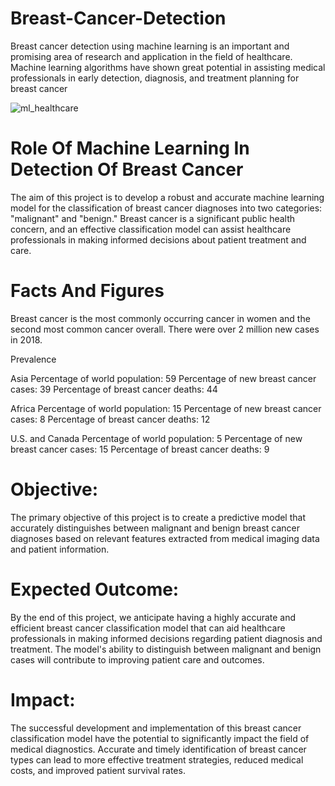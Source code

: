 # Breast-Cancer-Detection
Breast cancer detection using machine learning is an important and promising area of research and application in the field of healthcare. Machine learning algorithms have shown great potential in assisting medical professionals in early detection, diagnosis, and treatment planning for breast cancer

![ml_healthcare](https://github.com/Harsh-Patidar/Breast-Cancer-Detection/assets/110400713/cc540d03-a0d0-4dc5-b211-811791932040)

# Role Of Machine Learning In Detection Of Breast Cancer
The aim of this project is to develop a robust and accurate machine learning model for the classification of breast cancer diagnoses into two categories: "malignant" and "benign." Breast cancer is a significant public health concern, and an effective classification model can assist healthcare professionals in making informed decisions about patient treatment and care.

# Facts And Figures
Breast cancer is the most commonly occurring cancer in women and the second most common cancer overall. There were over 2 million new cases in 2018.

Prevalence

Asia
Percentage of world population: 59 Percentage of new breast cancer cases: 39 Percentage of breast cancer deaths: 44

Africa
Percentage of world population: 15 Percentage of new breast cancer cases: 8 Percentage of breast cancer deaths: 12

U.S. and Canada
Percentage of world population: 5 Percentage of new breast cancer cases: 15 Percentage of breast cancer deaths: 9


# Objective:
The primary objective of this project is to create a predictive model that accurately distinguishes between malignant and benign breast cancer diagnoses based on relevant features extracted from medical imaging data and patient information.

# Expected Outcome:
By the end of this project, we anticipate having a highly accurate and efficient breast cancer classification model that can aid healthcare professionals in making informed decisions regarding patient diagnosis and treatment. The model's ability to distinguish between malignant and benign cases will contribute to improving patient care and outcomes.

# Impact:
The successful development and implementation of this breast cancer classification model have the potential to significantly impact the field of medical diagnostics. Accurate and timely identification of breast cancer types can lead to more effective treatment strategies, reduced medical costs, and improved patient survival rates.

